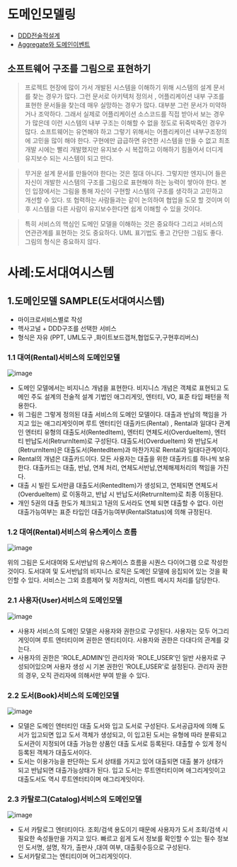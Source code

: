 # 도메인모델링
- [DDD전술적설계](https://engineering-skcc.github.io/microservice%20modeling/BackEnd-modeling-domainModeling/)
- [Aggregate와 도메인이벤트](https://engineering-skcc.github.io/microservice%20modeling/BackEnd-modeling-domainModeling/)

## 소프트웨어 구조를 그림으로 표현하기 
>프로젝트 현장에 많이 가서 개발된 시스템을 이해하기 위해 시스템의 설계 문서를 찾는 경우가 많다. 그런 문서로 아키텍처 정의서 , 어플리케이션 내부 구조를 표현한 문서들을 찾는데 매우 실망하는 경우가 많다. 대부분 그런 문서가 미약하거나 조악하다. 그래서 실제로 어플리케이션 소스코드를 직접 받아서 보는 경우가 많은데 이런 시스템의 내부 구조는 이해할 수 없을 정도로 뒤죽박죽인 경우가 많다.
소프트웨어는 유연해야 하고 그렇기 위해서는 어플리케이션 내부구조정의에  고민을 많이 해야 한다. 구현에만 급급하면 유연한 시스템을 만들 수 없고 최초 개발 시에는 빨리 개발했지만 유지보수 시 복잡하고 이해하기 힘들어서 더디게 유지보수 되는 시스템이 되고 만다. 

>무거운 설계 문서를 만들어야 한다는 것은 절대 아니다. 그렇지만 엔지니어 들은 자신이 개발한 시스템의 구조를 그림으로 표현해야 하는 능력이 쌓아야 한다. 본인 입장에서는 그림을 통해 자신이 구현할 시스템의 구조를 생각하고 고민하고 개선할 수 있다. 또 협력하는 사람들과는 같이 논의하여 협업을 도모 할 것이며 이후 시스템을 다른 사람이 유지보수한다면 쉽게 이해할 수 있을 것이다. 

>특히 서비스의 핵심인 도메인 모델을 이해하는 것은 중요하다 그리고 서비스의 연관관계를 표현하는 것도 중요하다. UML 표기법도 좋고 간단한 그림도 좋다. 그림의 형식은 중요하지 않다. 

# 사례:도서대여시스템
## 1.도메인모델 SAMPLE(도서대여시스템) 
* 마이크로서비스별로 작성
* 헥사고널 + DDD구조를 선택한 서비스
* 형식은 자유 (PPT, UML도구 ,화이트보드갭쳐,협업도구,구현후리버스)

### 1.1 대여(Rental)서비스의 도메인모델
![image](https://user-images.githubusercontent.com/15258916/96394365-bfaaba80-11fc-11eb-8e6c-7908c9b69d98.png)
-	도메인 모델에서는 비지니스 개념을 표현한다. 비지니스 개념은 객체로 표현되고 도메인 주도 설계의 전술적 설계 기법인 애그리게잇, 엔터티, VO, 표준 타입 패턴을 적용한다.
-	위 그림은 그렇게 정의된 대출 서비스의 도메인 모델이다. 대출과 반납의 책임을 가지고 있는 애그리게잇이며 루트 엔터티인 대출카드(Rental) , Rental과 일대다 관계인 엔터티 유형의 대출도서(RentedItem), 엔터티 연체도서(OverdueItem), 엔터티 반납도서(RetrurnItem)로 구성된다. 대출도서(OverdueItem) 와 반납도서(RetrurnItem)은 대출도서(RentedItem)과 마찬가지로 Rental과 일대다관계이다.
-	Rental의 개념은 대출카드이다. 모든 사용자는 대출을 위한 대출카드를 하나씩 보유한다. 대출카드는 대출, 반납, 연체 처리, 연체도서반납,연체해제처리의 책임을 가진다.
-	대출 시 빌린 도서만큼 대출도서(RentedItem)가 생성되고, 연체되면 연체도서(OverdueItem) 로 이동하고, 반납 시 반납도서(RetrurnItem)로 최종 이동된다. 
-	개인 5권의 대출 한도가 체크되고 1권의 도서라도 연체 되면 대출할 수 없다. 이런 대출가능여부는 표준 타입인 대출가능여부(RentalStatus)에 의해 규정된다.

### 1.2 대여(Rental)서비스의 유스케이스 흐름
![image](https://user-images.githubusercontent.com/15258916/87246908-5728a080-c48b-11ea-90c3-86a10a3c27c1.png)

위의 그림은 도서대여와 도서반납의 유스케이스 흐름을 시퀀스 다이어그램 으로 작성한 것이다.
도서대여 및 도서반납의 비지니스 로직은 도메인 모델에 응집되어 있는 것을 확인할 수 있다. 
서비스는 그외 흐름제어 및 저장처리, 이벤트 메시지 처리를 담당한다. 

### 2.1 사용자(User)서비스의 도메인모델
![image](https://user-images.githubusercontent.com/15258916/96394449-013b6580-11fd-11eb-9fb9-556c242fb5d9.png)
- 사용자 서비스의 도메인 모델은 사용자와 권한으로 구성된다. 사용자는 모두 어그리게잇이며 루트 엔터티이며 권한은 엔티티이다. 사용자와 권한은 다대다의 관계를 갖는다.
- 사용자의 권한은 'ROLE_ADMIN'인 관리자와 'ROLE_USER'인 일반 사용자로 구성되어있으며 사용자 생성 시 기본 권한인 'ROLE_USER'로 설정된다. 관리자 권한의 경우, 오직 관리자에 의해서만 부여 받을 수 있다.

### 2.2 도서(Book)서비스의 도메인모델
![image](https://user-images.githubusercontent.com/15258916/96394638-7c048080-11fd-11eb-9b2f-884d18369c5d.png)
- 모델은 도메인 엔터티인 대출 도서와 입고 도서로 구성된다. 도서공급자에 의해 도서가 입고되면 입고 도서 객체가 생성되고, 이 입고된 도서는 유형에 따라 분류되고 도서관이 지정되어 대출 가능한 상품인 대출 도서로 등록된다. 대출할 수 있게 정식 등록된 객체가 대출도서이다. 
- 도서는 이용가능을 판단하는 도서 상태를 가지고 있어 대출되면 대출 불가 상태가 되고 반납되면 대출가능상태가 된다. 입고 도서는 루트엔터티이며 애그리게잇이고 대출도서도 역시 루트엔터티이며 애그리게잇이다.


### 2.3 카탈로그(Catalog)서비스의 도메인모델
![image](https://user-images.githubusercontent.com/15258916/96394649-81fa6180-11fd-11eb-866b-55a6124aae69.png)
- 도서 카탈로그 엔터티이다. 조회/검색 용도이기 때문에 사용자가 도서 조회/검색 시 필요한 속성들만을 가지고 있다. 빠르고 쉽게 도서 정보를 확인할 수 있는 필수 정보인 도서명, 설명, 작가, 출판사 ,대여 여부, 대출횟수등으로 구성된다. 
- 도서카탈로그는 엔티티이며 어그리게잇이다.


